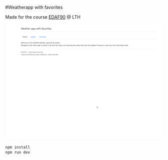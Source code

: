 #Weatherapp with favorites

Made for the course [EDAF90](https://kurser.lth.se/lot/course/EDAF90) @ LTH

![walkthrough](./src/assets/weather.gif)

```
npm install
npm run dev
```

